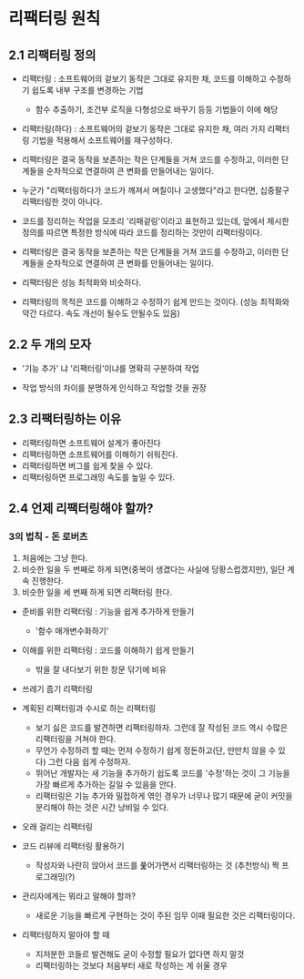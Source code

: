 # 리팩터링 원칙

## 2.1 리팩터링 정의
- 리팩터링 : 소프트웨어의 겉보기 동작은 그대로 유지한 채, 코드를 이해하고 수정하기 쉽도록 내부 구조를 변경하는 기법
    - 함수 추출하기, 조건부 로직을 다형성으로 바꾸기  등등 기법들이 이에 해당

- 리팩터링(하다) : 소프트웨어의 겉보기 동작은 그대로 유지한 채, 여러 가지 리팩터링 기법을 적용해서 소프트웨어를 재구성하다.

- 리팩터링은 결국 동작을 보존하는 작은 단계들을 거쳐 코드를 수정하고, 이러한 단계들을 순차적으로 연결하여 큰 변화를 만들어내는 일이다.

- 누군가 "리팩터링하다가 코드가 깨져서 며칠이나 고생했다"라고 한다면, 십중팔구 리팩터링한 것이 아니다.

- 코드를 정리하는 작업을 모조리 '리패겉링'이라고 표현하고 있는데, 앞에서 제시한 정의를 따르면 특정한 방식에 따라 코드를 정리하는 것만이 리팩터링이다.

- 리팩터링은 결국 동작을 보존하는 작은 단계들을 거쳐 코드를 수정하고, 이러한 단계들을 순차적으로 연결하여 큰 변화를 만들어내는 일이다.

- 리팩터링은 성능 최적화와 비슷하다.

- 리팩터링의 목적은 코드를 이해하고 수정하기 쉽게 만드는 것이다. (성능 최적화와 약간 다르다. 속도 개선이 될수도 안될수도 있음)


## 2.2 두 개의 모자

- '기능 추가' 냐 '리팩터링'이냐를 명확히 구분하여 작업

- 작업 방식의 차이를 분명하게 인식하고 작업할 것을 권장


## 2.3 리팩터링하는 이유

- 리팩터링하면 소프트웨어 설계가 좋아진다
- 리팩터링하면 소프트웨어를 이해하기 쉬워진다.
- 리팩터링하면 버그를 쉽게 찾을 수 있다.
- 리팩터링하면 프로그래밍 속도를 높일 수 있다.


## 2.4 언제 리팩터링해야 할까?
### 3의 법칙 - 돈 로버츠
1. 처음에는 그냥 한다.
2. 비슷한 일을 두 번째로 하게 되면(중복이 생겼다는 사실에 당황스럽겠지만), 일단 계속 진행한다.
3. 비슷한 일을 세 번째 하게 되면 리팩터링 한다.

- 준비를 위한 리팩터링 : 기능을 쉽게 추가하게 만들기
  - '함수 매개변수화하기'

- 이해를 위한 리팩터링 : 코드를 이해하기 쉽게 만들기
  - 밖을 잘 내다보기 위한 창문 닦기에 비유

- 쓰레기 줍기 리팩터링

- 계획된 리팩터링과 수시로 하는 리팩터링
  - 보기 싫은 코드를 발견하면 리팩터링하자. 그런데 잘 작성된 코드 역시 수많은 리팩터링을 거쳐야 한다.
  - 무언가 수정하려 할 때는 먼저 수정하기 쉽게 정돈하고(단, 만만치 않을 수 있다) 그런 다음 쉽게 수정하자.
  - 뛰어난 개발자는 새 기능을 추가하기 쉽도록 코드를 '수정'하는 것이 그 기능을 가장 빠르게 추가하는 길일 수 있음을 안다.
  - 리팩터링은 기능 추가와 밀접하게 엮인 경우가 너무나 많기 때문에 굳이 커밋을 분리해야 하는 것은 시간 낭비일 수 있다. 
  
- 오래 걸리는 리팩터링

- 코드 리뷰에 리팩터링 활용하기
  - 작성자와 나란히 앉아서 코드를 풅어가면서 리팩터링하는 것 (추천방식) 짝 프로그래밍(?)

- 관리자에게는 뭐라고 말해야 할까?
  - 새로운 기능을 빠르게 구현하는 것이 주된 임무 이때 필요한 것은 리팩터링이다.

- 리팩터링하지 말아야 할 때
  - 지저분한 코들르 발견해도 굳이 수정할 필요가 없다면 하지 말것
  - 리팩터링하는 것보다 처음부터 새로 작성하는 게 쉬울 경우
